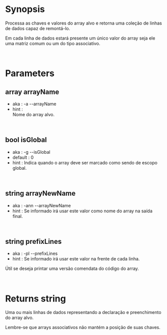 # Synopsis

Processa as chaves e valores do array alvo e retorna uma coleção de linhas de 
dados capaz de remontá-lo.

Em cada linha de dados estará presente um único valor do array seja ele uma 
matriz comum ou um do tipo associativo.



&nbsp;

# Parameters

## array arrayName

- aka       : -a --arrayName
- hint      :  
  Nome do array alvo.


&nbsp;

## bool isGlobal

- aka       : -g --isGlobal
- default   : 0
- hint      :
  Indica quando o array deve ser marcado como sendo de escopo global.


&nbsp;

## string arrayNewName

- aka       : -ann --arrayNewName
- hint      :
  Se informado irá usar este valor como nome do array na saída final.


&nbsp;

## string prefixLines

- aka       : -pl --prefixLines
- hint      :
  Se informado irá usar este valor na frente de cada linha.

Útil se deseja printar uma versão comendata do código do array.



&nbsp;

# Returns string

Uma ou mais linhas de dados representando a declaração e preenchimento do array 
alvo.

Lembre-se que arrays associativos não mantém a posição de suas chaves.
